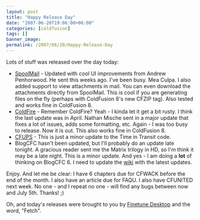 ```yaml
---
layout: post
title: "Happy Release Day"
date: "2007-06-20T19:06:00+06:00"
categories: [coldfusion]
tags: []
banner_image: 
permalink: /2007/06/20/Happy-Release-Day
---
```


Lots of stuff was released over the day today:

<ul>
<li><a href="http://spoolmail.riaforge.org/">SpoolMail</a> - Updated with cool UI improvements from Andrew Penhorwood. He sent this weeks ago. I've been busy. Mea Culpa. I also added support to view attachments in mail. You can even download the attachments directly from SpoolMail. This is cool if you are generating files on the fly (perhaps with ColdFusion 8's new CFZIP tag). Also tested and works fine in ColdFusion 8.

<li><a href="http://coldfire.riaforge.org/">ColdFire</a> - Remember ColdFire? Yeah - I kinda let it get a bit rusty. I think the last update was in April. Nathan Mische sent in a major update that fixes a lot of issues, adds some formatting, etc. Again - I was too busy to release. Now it is out. This also works fine in ColdFusion 8. 

<li><a href="http://cfups.riaforge.org/">CFUPS</a> - This is just a minor update to the Time in Transit code. 

<li>BlogCFC hasn't been updated, but I'll probably do an update late tonight. A gracious reader sent me the Matrix trilogy in HD, so I'm think it may be a late night. This is a minor update. And yes - I am doing a <b>lot</b> of thinking on BlogCFC 6. I need to update the <a href="http://blogcfc.riaforge.org/wiki/">wiki</a> with the latest updates.

</ul>

Enjoy. And let me be clear: I have 6 chapters due for CFWACK before the end of the month. I also have an article due for FAQU. I also have CFUNITED next week. No one - and I repeat no one - will find any bugs between now and July 5th. Thanks! ;)

Oh, and today's releases were brought to you by <a href="http://www.finetune.com/desktop/">Finetune Desktop</a> and the word, "Fetch".
